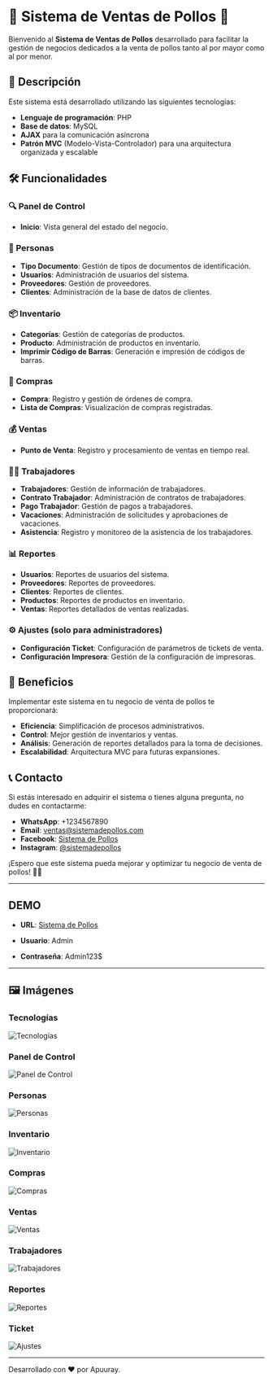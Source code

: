 # 🐔 Sistema de Ventas de Pollos 🛒

Bienvenido al **Sistema de Ventas de Pollos** desarrollado para facilitar la gestión de negocios dedicados a la venta de pollos tanto al por mayor como al por menor.

## 🌟 Descripción

Este sistema está desarrollado utilizando las siguientes tecnologías:
- **Lenguaje de programación**: PHP
- **Base de datos**: MySQL
- **AJAX** para la comunicación asíncrona
- **Patrón MVC** (Modelo-Vista-Controlador) para una arquitectura organizada y escalable

## 🛠️ Funcionalidades

### 🔍 Panel de Control
- **Inicio**: Vista general del estado del negocio.

### 👥 Personas
- **Tipo Documento**: Gestión de tipos de documentos de identificación.
- **Usuarios**: Administración de usuarios del sistema.
- **Proveedores**: Gestión de proveedores.
- **Clientes**: Administración de la base de datos de clientes.

### 📦 Inventario
- **Categorías**: Gestión de categorías de productos.
- **Producto**: Administración de productos en inventario.
- **Imprimir Código de Barras**: Generación e impresión de códigos de barras.

### 🛒 Compras
- **Compra**: Registro y gestión de órdenes de compra.
- **Lista de Compras**: Visualización de compras registradas.

### 💰 Ventas
- **Punto de Venta**: Registro y procesamiento de ventas en tiempo real.

### 👷‍♂️ Trabajadores
- **Trabajadores**: Gestión de información de trabajadores.
- **Contrato Trabajador**: Administración de contratos de trabajadores.
- **Pago Trabajador**: Gestión de pagos a trabajadores.
- **Vacaciones**: Administración de solicitudes y aprobaciones de vacaciones.
- **Asistencia**: Registro y monitoreo de la asistencia de los trabajadores.

### 📊 Reportes
- **Usuarios**: Reportes de usuarios del sistema.
- **Proveedores**: Reportes de proveedores.
- **Clientes**: Reportes de clientes.
- **Productos**: Reportes de productos en inventario.
- **Ventas**: Reportes detallados de ventas realizadas.

### ⚙️ Ajustes (solo para administradores)
- **Configuración Ticket**: Configuración de parámetros de tickets de venta.
- **Configuración Impresora**: Gestión de la configuración de impresoras.

## 🚀 Beneficios

Implementar este sistema en tu negocio de venta de pollos te proporcionará:
- **Eficiencia**: Simplificación de procesos administrativos.
- **Control**: Mejor gestión de inventarios y ventas.
- **Análisis**: Generación de reportes detallados para la toma de decisiones.
- **Escalabilidad**: Arquitectura MVC para futuras expansiones.

## 📞 Contacto

Si estás interesado en adquirir el sistema o tienes alguna pregunta, no dudes en contactarme:
- **WhatsApp**: +1234567890
- **Email**: ventas@sistemadepollos.com
- **Facebook**: [Sistema de Pollos](https://facebook.com/sistemadepollos)
- **Instagram**: [@sistemadepollos](https://instagram.com/sistemadepollos)

¡Espero que este sistema pueda mejorar y optimizar tu negocio de venta de pollos! 🐔💼

---

## DEMO

- **URL**: [Sistema de Pollos](https://apuuraysis.com/)

- **Usuario**: Admin
- **Contraseña**: Admin123$


---

## 🖼️ Imágenes

### Tecnologías
![Tecnologías](capturas/tecnologias.png)

### Panel de Control
![Panel de Control](capturas/01.png)

### Personas
![Personas](capturas/03.png)

### Inventario
![Inventario](capturas/06.png)

### Compras
![Compras](capturas/10.png)

### Ventas
![Ventas](capturas/14.png)

### Trabajadores
![Trabajadores](capturas/17.png)

### Reportes
![Reportes](capturas/20.png)

### Ticket
![Ajustes](capturas/22.png)



---
Desarrollado con ❤️ por Apuuray.
